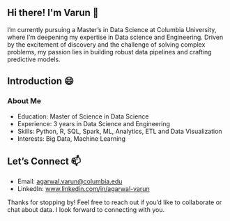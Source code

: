 ## Hi there! I'm Varun 👋

<!--
**VarunAgarwal10/VarunAgarwal10** is a ✨ _special_ ✨ repository because its `README.md` (this file) appears on your GitHub profile.

Here are some ideas to get you started:

- 🔭 I’m currently working on ...
- 🌱 I’m currently learning ...
- 👯 I’m looking to collaborate on ...
- 🤔 I’m looking for help with ...
- 💬 Ask me about ...
- 📫 How to reach me: ...
- 😄 Pronouns: ...
- ⚡ Fun fact: ...
-->

I’m currently pursuing a Master’s in Data Science at Columbia University, where I’m deepening my expertise in Data science and Engineering. Driven by the excitement of discovery and the challenge of solving complex problems, my passion lies in building robust data pipelines and crafting predictive models.

## Introduction 😄

### About Me 

* Education: Master of Science in Data Science
* Experience: 3 years in Data Science and Engineering
* Skills: Python, R, SQL, Spark, ML, Analytics, ETL and Data Visualization
* Interests: Big Data, Machine Learning

## Let’s Connect 📫

* Email: agarwal.varun@columbia.edu
* LinkedIn: www.linkedin.com/in/agarwal-varun

Thanks for stopping by! Feel free to reach out if you’d like to collaborate or chat about data. I look forward to connecting with you. 




